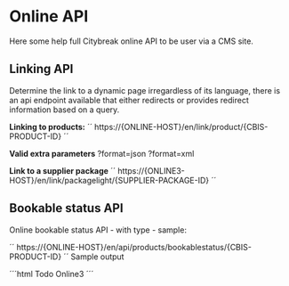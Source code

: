 # Online API

Here some help full Citybreak online API to be user via a CMS site.

## Linking API

Determine the link to a dynamic page irregardless of its language, there is an api endpoint available that either redirects or provides redirect information based on a query.

**Linking to products:**
´´
https://{ONLINE-HOST}/en/link/product/{CBIS-PRODUCT-ID}
´´

**Valid extra parameters**
?format=json
?format=xml

**Link to a supplier package**
´´
https://{ONLINE3-HOST}/en/link/packagelight/{SUPPLIER-PACKAGE-ID}
´´

## Bookable status API

Online bookable status API - with type - sample: 

´´
https://{ONLINE-HOST}/en/api/products/bookablestatus/{CBIS-PRODUCT-ID}
´´
Sample output

´´´html
<BookableStatusResponse xmlns:i="http://www.w3.org/2001/XMLSchema-instance" xmlns="http://schemas.datacontract.org/2004/07/Citybreak.Online3.Web.ApiModels.Products">
<BookingType>Todo</BookingType>
<Status>Online3</Status>
</BookableStatusResponse>
´´´
